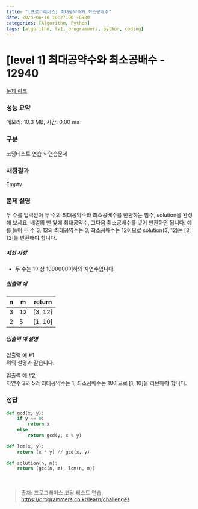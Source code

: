 ```yaml
---
title: "[프로그래머스] 최대공약수와 최소공배수"
date: 2023-06-16 16:27:00 +0900
categories: [Algorithm, Python]
tags: [algorithm, lv1, programmers, python, coding]
---
```


# [level 1] 최대공약수와 최소공배수 - 12940

[문제 링크](https://school.programmers.co.kr/learn/courses/30/lessons/12940?language=python3)

### 성능 요약

메모리: 10.3 MB, 시간: 0.00 ms

### 구분

코딩테스트 연습 > 연습문제

### 채점결과

Empty

### 문제 설명

<p>두 수를 입력받아 두 수의 최대공약수와 최소공배수를 반환하는 함수, solution을 완성해 보세요. 배열의 맨 앞에 최대공약수, 그다음 최소공배수를 넣어 반환하면 됩니다. 예를 들어 두 수 3, 12의 최대공약수는 3, 최소공배수는 12이므로 solution(3, 12)는 [3, 12]를 반환해야 합니다.</p>

<h5>제한 사항</h5>

<ul>
<li>두 수는 1이상 1000000이하의 자연수입니다.</li>
</ul>

<h5>입출력 예</h5>

| n | m  | return  |
|---|----|---------|
| 3 | 12 | [3, 12] |
| 2 | 5  | [1, 10] |

<h5>입출력 예 설명</h5>

<p>입출력 예 #1<br>
위의 설명과 같습니다.</p>

<p>입출력 예 #2<br>
자연수 2와 5의 최대공약수는 1, 최소공배수는 10이므로 [1, 10]을 리턴해야 합니다.</p>

### 정답

```python
def gcd(x, y):
    if y == 0:
        return x
    else:
        return gcd(y, x % y)

def lcm(x, y):
    return (x * y) // gcd(x, y)
    
def solution(n, m):
    return [gcd(n, m), lcm(n, m)]
```

<br>

> 출처: 프로그래머스 코딩 테스트 연습, https://programmers.co.kr/learn/challenges
